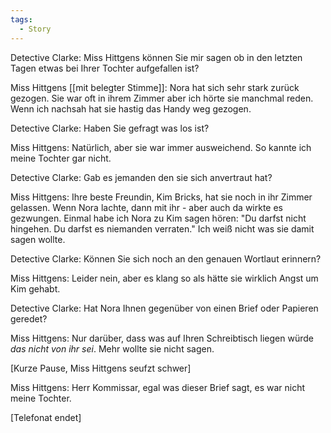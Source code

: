 ```yaml
---
tags:
  - Story
---
```

Detective Clarke: Miss Hittgens können Sie mir sagen ob in den letzten Tagen etwas bei Ihrer Tochter aufgefallen ist?

Miss Hittgens [[mit belegter Stimme]]:  Nora hat sich sehr stark zurück gezogen. Sie war oft in ihrem Zimmer aber ich hörte sie manchmal reden. Wenn ich nachsah hat sie hastig das Handy weg gezogen.

Detective Clarke: Haben Sie gefragt was los ist?

Miss Hittgens: Natürlich, aber sie war immer ausweichend. So kannte ich meine Tochter gar nicht.

Detective Clarke: Gab es jemanden den sie sich anvertraut hat?

Miss Hittgens: Ihre beste Freundin, Kim Bricks, hat sie noch in ihr Zimmer gelassen. Wenn Nora lachte, dann mit ihr - aber auch da wirkte es gezwungen. Einmal habe ich Nora zu Kim sagen hören: "Du darfst nicht hingehen. Du darfst es niemanden verraten." Ich weiß nicht was sie damit sagen wollte.

Detective Clarke: Können Sie sich noch an den genauen Wortlaut erinnern? 

Miss Hittgens: Leider nein, aber es klang so als hätte sie wirklich Angst um Kim gehabt. 

Detective Clarke: Hat Nora Ihnen gegenüber von einen Brief oder Papieren geredet?

Miss Hittgens: Nur darüber, dass was auf Ihren Schreibtisch liegen würde *das nicht von ihr sei*. Mehr wollte sie nicht sagen.

[Kurze Pause, Miss Hittgens seufzt schwer]

Miss Hittgens: Herr Kommissar, egal was dieser Brief sagt, es war nicht meine Tochter.


[Telefonat endet]




